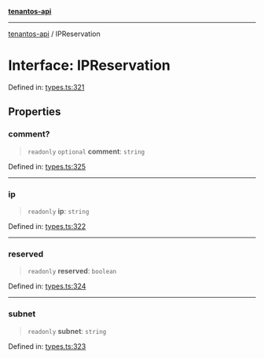 [**tenantos-api**](../README.md)

***

[tenantos-api](../globals.md) / IPReservation

# Interface: IPReservation

Defined in: [types.ts:321](https://github.com/shadmanZero/tenantos-api/blob/1c7b7035084787c8e7500a348d67d47efa9ca53a/src/types.ts#L321)

## Properties

### comment?

> `readonly` `optional` **comment**: `string`

Defined in: [types.ts:325](https://github.com/shadmanZero/tenantos-api/blob/1c7b7035084787c8e7500a348d67d47efa9ca53a/src/types.ts#L325)

***

### ip

> `readonly` **ip**: `string`

Defined in: [types.ts:322](https://github.com/shadmanZero/tenantos-api/blob/1c7b7035084787c8e7500a348d67d47efa9ca53a/src/types.ts#L322)

***

### reserved

> `readonly` **reserved**: `boolean`

Defined in: [types.ts:324](https://github.com/shadmanZero/tenantos-api/blob/1c7b7035084787c8e7500a348d67d47efa9ca53a/src/types.ts#L324)

***

### subnet

> `readonly` **subnet**: `string`

Defined in: [types.ts:323](https://github.com/shadmanZero/tenantos-api/blob/1c7b7035084787c8e7500a348d67d47efa9ca53a/src/types.ts#L323)
